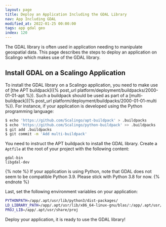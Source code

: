 ```yaml
---
layout: page
title: Deploy an Application Including the GDAL Library
nav: App Including GDAL
modified_at: 2022-01-25 00:00:00
tags: app gdal geo
index: 120
---
```


The GDAL library is often used in application needing to manipulate geospatial data. This page describes the steps to deploy an application on Scalingo which makes use of the GDAL library.

## Install GDAL on a Scalingo Application

To install the GDAL library on a Scalingo application, you need to make use of [the APT buildpack]({% post_url platform/deployment/buildpacks/2000-01-01-apt %}). Such a buildpack should be used as part of a [multi-buildpack]({% post_url platform/deployment/buildpacks/2000-01-01-multi %}). For instance, if your application is developed using the Python programming language:

```bash
$ echo 'https://github.com/Scalingo/apt-buildpack' > .buildpacks
$ echo 'https://github.com/Scalingo/python-buildpack' >> .buildpacks
$ git add .buildpacks
$ git commit -m 'Add multi-buildpack'
```

You need to instruct the APT buildpack to install the GDAL library. Create a `Aptfile` at the root of your project with the following content:

```text
gdal-bin
libgdal-dev
```

{% note %}
If your application is using Python, note that GDAL does not seem to be compatible Python 3.9. Please stick with Python 3.8 for now.
{% endnote %}

Last, set the following environment variables on your application:

```sh
PYTHONPATH=/app/.apt/usr/lib/python3/dist-packages/
LD_LIBRARY_PATH=/app/.apt/usr/lib/x86_64-linux-gnu/blas/:/app/.apt/usr/lib/x86_64-linux-gnu/lapack/
PROJ_LIB=/app/.apt/usr/share/proj
```

Deploy your application, it is ready to use the GDAL library!
